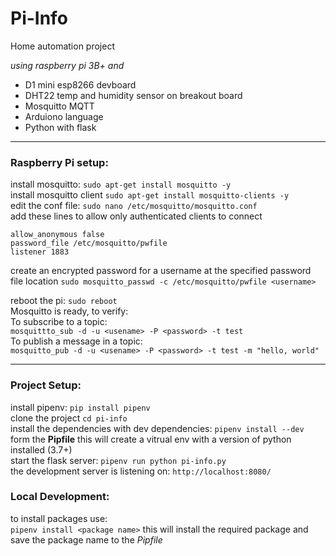 # Pi-Info
Home automation project

*using raspberry pi 3B+ and*

- D1 mini esp8266 devboard 
- DHT22 temp and humidity sensor on breakout board
- Mosquitto MQTT
- Arduiono language
- Python with flask

___
### Raspberry Pi setup:

install mosquitto: `sudo apt-get install mosquitto -y`  
install mosquitto client `sudo apt-get install mosquitto-clients -y`  
edit the conf file: `sudo nano /etc/mosquitto/mosquitto.conf`  
add these lines to allow only authenticated clients to connect
```
allow_anonymous false
password_file /etc/mosquitto/pwfile
listener 1883
```
create an encrypted password for a username at the specified password file location
`sudo mosquitto_passwd -c /etc/mosquitto/pwfile <username>`  

reboot the pi: `sudo reboot`  
Mosquitto is ready, to verify:  
To subscribe to a topic:  
`mosquittto_sub -d -u <usename> -P <password> -t test`  
To publish a message in a topic:  
`mosquitto_pub -d -u <usename> -P <password> -t test -m "hello, world"`
___

### Project Setup:
install pipenv: `pip install pipenv`  
clone the project `cd pi-info`   
install the dependencies with dev dependencies: `pipenv install --dev` form the **Pipfile**
this will create a vitrual env with a version of python installed (3.7+)  
start the flask server: `pipenv run python pi-info.py`  
the development server is listening on: `http://localhost:8080/`

### Local Development:
to install packages use:  
`pipenv install <package name>` this will install the required package and save the package name to the *Pipfile*
